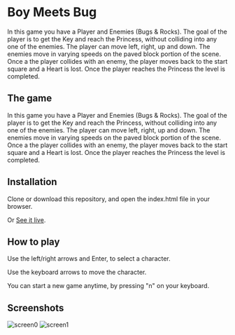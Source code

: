 # Boy Meets Bug

In this game you have a Player and Enemies (Bugs & Rocks). The goal of the player is to get the Key and reach the Princess, without colliding into any one of the enemies. The player can move left, right, up and down. The enemies move in varying speeds on the paved block portion of the scene. Once a the player collides with an enemy, the player moves back to the start square and a Heart is lost. Once the player reaches the Princess the level is completed.


## The game

In this game you have a Player and Enemies (Bugs & Rocks). The goal of the player is to get the Key and reach the Princess, without colliding into any one of the enemies. The player can move left, right, up and down. The enemies move in varying speeds on the paved block portion of the scene. Once a the player collides with an enemy, the player moves back to the start square and a Heart is lost. Once the player reaches the Princess the level is completed.

## Installation

Clone or download this repository, and open the index.html file in your browser.

Or [See it live]().

## How to play

Use the left/right arrows and Enter, to select a character.

Use the keyboard arrows to move the character.

You can start a new game anytime, by pressing "n" on your keyboard.

## Screenshots

![screen0](https://user-images.githubusercontent.com/27139870/31852352-ef2190b8-b67e-11e7-8b53-80bfa61acebc.png)
![screen1](https://user-images.githubusercontent.com/27139870/31852353-f0dfee2c-b67e-11e7-8a6b-e84b793a1b67.png)
